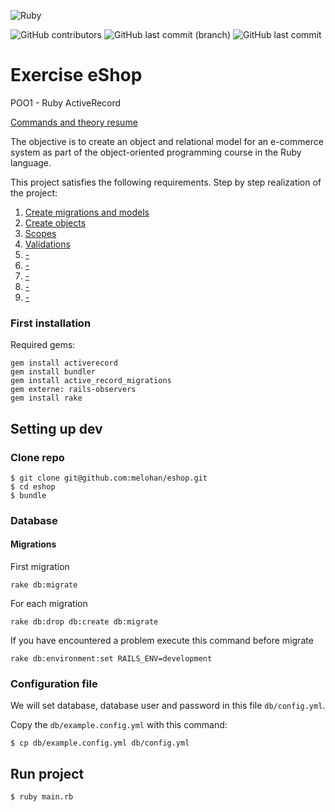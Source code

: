 ![Ruby](https://img.shields.io/badge/Ruby-CC342D?style=flat-square&logo=ruby&logoColor=white)

![GitHub contributors](https://img.shields.io/github/contributors/melohan/exercise-eshop?style=flat-square)
![GitHub last commit (branch)](https://img.shields.io/github/last-commit/melohan/exercise-eshop/main?style=flat-square)
![GitHub last commit](https://img.shields.io/github/last-commit/melohan/exercise-eshop?style=flat-square)


# Exercise eShop

POO1 - Ruby ActiveRecord

[Commands and theory resume](documentation/resume.md)

The objective is to create an object and relational model for an e-commerce system as part of the object-oriented programming course in the Ruby language.

This project satisfies the following requirements. 
Step by step realization of the project:

1. [Create migrations and models](documentation/requirements/2_1-requirement.md)
2. [Create objects](documentation/requirements/2_2-requirement.md)
3. [Scopes](documentation/requirements/2_3-requirement.md)
4. [Validations](documentation/requirements/2_4-requirement.md)
5. [-](documentation/requirements/2_5-requirement.md)
6. [-](documentation/requirements/2_6-requirement.md)
7. [-](documentation/requirements/2_7-requirement.md)
8. [-](documentation/requirements/2_8-requirement.md)
9. [-](documentation/requirements/2_9-requirement.md)

### First installation

Required gems:
```shell
gem install activerecord
gem install bundler 
gem install active_record_migrations
gem externe: rails-observers
gem install rake
```

## Setting up dev

### Clone repo

```
$ git clone git@github.com:melohan/eshop.git
$ cd eshop
$ bundle
```

### Database

#### Migrations 

First migration
```shell
rake db:migrate
```

For each migration
```shell
rake db:drop db:create db:migrate
```

If you have encountered a problem execute this command before migrate
```shell
rake db:environment:set RAILS_ENV=development 
```

### Configuration file

We will set database, database user and password in this file `db/config.yml`.

Copy the `db/example.config.yml` with this command:
```
$ cp db/example.config.yml db/config.yml
```
## Run project

```
$ ruby main.rb
```